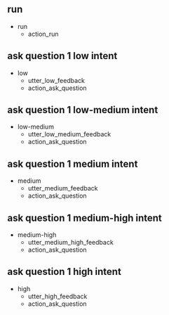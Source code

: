 ## run
* run
    - action_run

## ask question 1 low intent
* low
    - utter_low_feedback
    - action_ask_question
    
## ask question 1 low-medium intent
* low-medium
    - utter_low_medium_feedback
    - action_ask_question
    
## ask question 1 medium intent
* medium
    - utter_medium_feedback
    - action_ask_question
    
## ask question 1 medium-high intent
* medium-high
    - utter_medium_high_feedback
    - action_ask_question
    
## ask question 1 high intent
* high
    - utter_high_feedback
    - action_ask_question